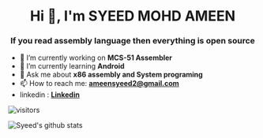 <h1 align="center">Hi 👋, I'm SYEED MOHD AMEEN</h1>
<h3 align="center">If you read assembly language then everything is open source</h3>



- 🔭 I’m currently working on **MCS-51 Assembler**
- 🌱 I’m currently learning **Android**
- 💬 Ask me about **x86 assembly and System programing**
- 📫 How to reach me: **ameensyeed2@gmail.com**
- linkedin : [**Linkedin**](https://www.linkedin.com/in/syeed-mohd-ameen-13641a1b4/)

![visitors](https://visitor-badge.laobi.icu/badge?page_id=syeedameen.syeedameen)
  
![Syeed's github stats](https://github-readme-stats.vercel.app/api/?username=syeedameen&theme=prussian&show_icons=true&count_private=true)
